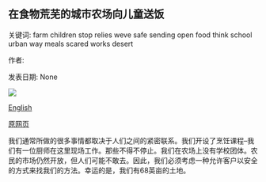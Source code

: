 ## 在食物荒芜的城市农场向儿童送饭

关键词: farm children stop relies weve safe sending open food think school urban way meals scared works desert

作者: 

发表日期: None

![](https://www.bbc.com/future/bespoke/follow-the-food/static/media/12_the-urban-farm-sending-meals-to-children.db592768.jpg)

[English](The%20urban%20farm%20sending%20meals%20to%20children%20in%20a%20food%20desert.md)

[原网页](https://www.bbc.com/future/bespoke/follow-the-food/the-urban-farm-sending-meals-to-children.html)

我们通常所做的很多事情都取决于人们之间的紧密联系。我们开设了烹饪课程–我们有一位厨师在这里现场工作。那些不得不停止。我们在农场上没有学校团体。农民的市场仍然开放，但人们可能不敢去。因此，我们必须考虑一种允许客户以安全的方式来找我们的方法。幸运的是，我们有68英亩的土地。